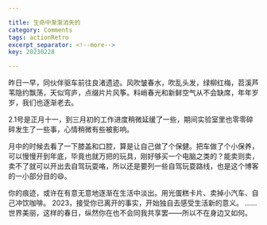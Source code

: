 ```yaml
---

title: 生命中渐渐消失的
category: Comments
tags: actionRetro
excerpt_separator: <!--more-->
key: 20230228

---
```


昨日一早，同伙伴驱车前往良渚遗迹。风吹皱春水，吹乱头发，绿柳红梅，苕溪芦苇隐约飘荡，天似穹庐，点缀片片风筝。料峭春光和新鲜空气从不会缺席，年年岁岁，我们也逐渐老去。

 <!--more-->

2.1号是正月十一，到三月初的工作进度稍微延缓了一些，期间实验室里也零零碎碎发生了一些事，心情稍微有些被影响。

月中的时候去看了一下膝盖和口腔，算是让自己做了个保健。把车做了个小保养，可以慢慢开到年底，毕竟也就万把的玩具，刚好够买一个电脑之类的？能卖则卖，卖不了就可以开出去自驾玩耍咯，所以还是要列一些自驾玩耍路线，也是这个博客的一小部分目的😄。

你的痕迹，或许在有意无意地逐渐在生活中淡出。用光蛋糕卡片、卖掉小汽车、自己冲饮咖啡。 2023，接受你已离开的事实，开始独自去感受生活新的意义。 ……世界美丽，这样的春日，纵然你在也不会同我共享罢——所以不在身边又如何。